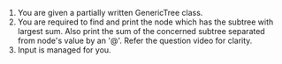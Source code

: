 1. You are given a partially written GenericTree class.
2. You are required to find and print the node which has the subtree with largest sum. Also print the sum of the concerned subtree separated from node's value by an '@'. Refer the question video for clarity.
3. Input is managed for you.

